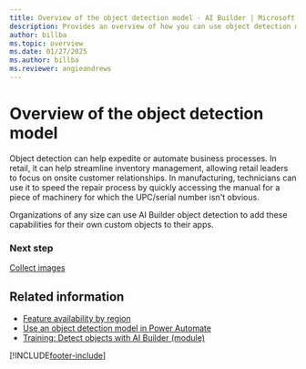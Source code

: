 ```yaml
---
title: Overview of the object detection model - AI Builder | Microsoft Docs
description: Provides an overview of how you can use object detection models in AI Builder to add intelligence to your apps
author: billba
ms.topic: overview
ms.date: 01/27/2025
ms.author: billba
ms.reviewer: angieandrews
---
```


# Overview of the object detection model

Object detection can help expedite or automate business processes. In retail, it can help streamline inventory management, allowing retail leaders to focus on onsite customer relationships. In manufacturing, technicians can use it to speed the repair process by quickly accessing the manual for a piece of machinery for which the UPC/serial number isn't obvious.

Organizations of any size can use AI Builder object detection to add these capabilities for their own custom objects to their apps.

### Next step

[Collect images](collect-images.md)

## Related information

- [Feature availability by region](availability-region.md)  
- [Use an object detection model in Power Automate](object-detection-model-in-flow.md)
- [Training: Detect objects with AI Builder (module)](/training/modules/get-started-with-ai-builder-object-detection/)

[!INCLUDE[footer-include](includes/footer-banner.md)]